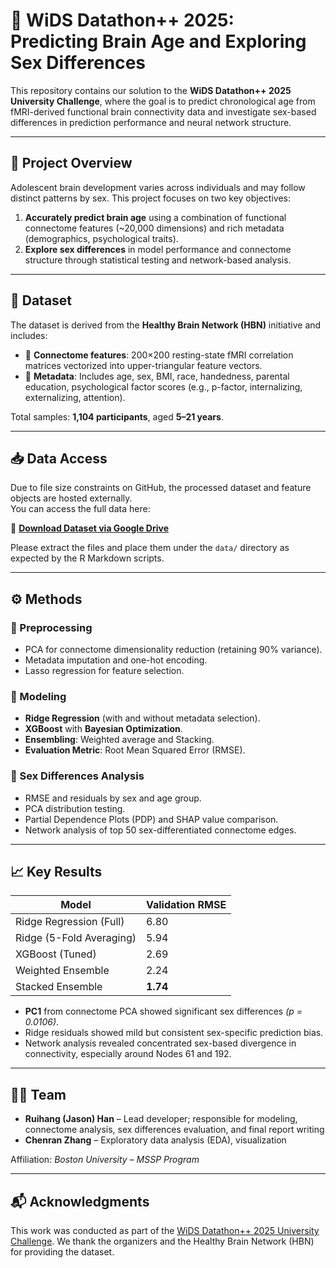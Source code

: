 # 🧠 WiDS Datathon++ 2025: Predicting Brain Age and Exploring Sex Differences

This repository contains our solution to the **WiDS Datathon++ 2025 University Challenge**, where the goal is to predict chronological age from fMRI-derived functional brain connectivity data and investigate sex-based differences in prediction performance and neural network structure.

---

## 📌 Project Overview

Adolescent brain development varies across individuals and may follow distinct patterns by sex. This project focuses on two key objectives:

1. **Accurately predict brain age** using a combination of functional connectome features (~20,000 dimensions) and rich metadata (demographics, psychological traits).
2. **Explore sex differences** in model performance and connectome structure through statistical testing and network-based analysis.

---

## 📂 Dataset

The dataset is derived from the **Healthy Brain Network (HBN)** initiative and includes:

- 🧠 **Connectome features**: 200×200 resting-state fMRI correlation matrices vectorized into upper-triangular feature vectors.
- 👥 **Metadata**: Includes age, sex, BMI, race, handedness, parental education, psychological factor scores (e.g., p-factor, internalizing, externalizing, attention).

Total samples: **1,104 participants**, aged **5–21 years**.

---

## 📥 Data Access

Due to file size constraints on GitHub, the processed dataset and feature objects are hosted externally.  
You can access the full data here:

🔗 **[Download Dataset via Google Drive](https://drive.google.com/file/d/18OlhYsBhKMPMAnVgOEExktnMis4LBHJ_/view?usp=drive_link)**

Please extract the files and place them under the `data/` directory as expected by the R Markdown scripts.

---

## ⚙️ Methods

### 🔢 Preprocessing
- PCA for connectome dimensionality reduction (retaining 90% variance).
- Metadata imputation and one-hot encoding.
- Lasso regression for feature selection.

### 🤖 Modeling
- **Ridge Regression** (with and without metadata selection).
- **XGBoost** with **Bayesian Optimization**.
- **Ensembling**: Weighted average and Stacking.
- **Evaluation Metric**: Root Mean Squared Error (RMSE).

### 🧪 Sex Differences Analysis
- RMSE and residuals by sex and age group.
- PCA distribution testing.
- Partial Dependence Plots (PDP) and SHAP value comparison.
- Network analysis of top 50 sex-differentiated connectome edges.

---

## 📈 Key Results

| Model                     | Validation RMSE |
|--------------------------|------------------|
| Ridge Regression (Full)  | 6.80             |
| Ridge (5-Fold Averaging) | 5.94             |
| XGBoost (Tuned)          | 2.69             |
| Weighted Ensemble        | 2.24             |
| Stacked Ensemble         | **1.74**         |

- **PC1** from connectome PCA showed significant sex differences *(p = 0.0106)*.
- Ridge residuals showed mild but consistent sex-specific prediction bias.
- Network analysis revealed concentrated sex-based divergence in connectivity, especially around Nodes 61 and 192.

---


## 🧑‍💻 Team

- **Ruihang (Jason) Han** – Lead developer; responsible for modeling, connectome analysis, sex differences evaluation, and final report writing  
- **Chenran Zhang** – Exploratory data analysis (EDA), visualization

Affiliation: *Boston University – MSSP Program*

---


## 📬 Acknowledgments

This work was conducted as part of the [WiDS Datathon++ 2025 University Challenge](https://www.widsconference.org/datathon.html). We thank the organizers and the Healthy Brain Network (HBN) for providing the dataset.
